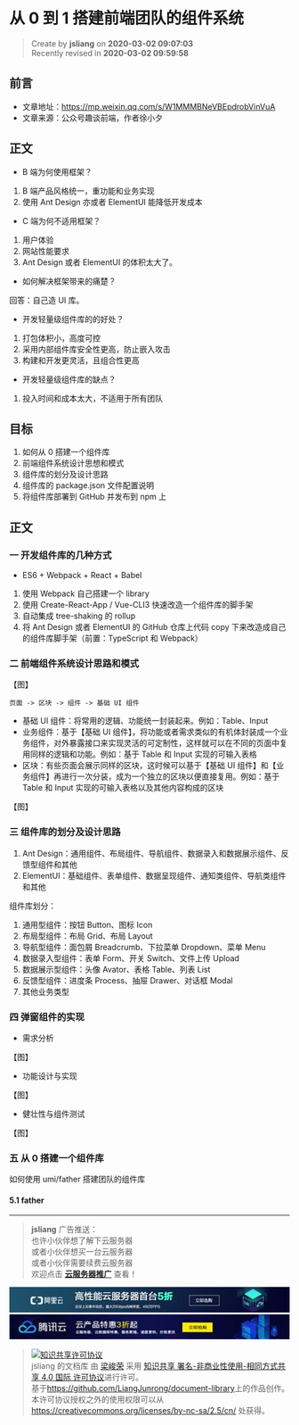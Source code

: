 从 0 到 1 搭建前端团队的组件系统
===

> Create by **jsliang** on **2020-03-02 09:07:03**  
> Recently revised in **2020-03-02 09:59:58**

## 前言

* 文章地址：https://mp.weixin.qq.com/s/W1MMMBNeVBEpdrobVinVuA
* 文章来源：公众号趣谈前端，作者徐小夕

## 正文

* B 端为何使用框架？

1. B 端产品风格统一，重功能和业务实现
2. 使用 Ant Design 亦或者 ElementUI 能降低开发成本

* C 端为何不适用框架？

1. 用户体验
2. 网站性能要求
3. Ant Design 或者 ElementUI 的体积太大了。

* 如何解决框架带来的痛楚？

回答：自己造 UI 库。

* 开发轻量级组件库的的好处？

1. 打包体积小，高度可控
2. 采用内部组件库安全性更高，防止嵌入攻击
3. 构建和开发更灵活，且组合性更高

* 开发轻量级组件库的缺点？

1. 投入时间和成本太大，不适用于所有团队

## 目标

1. 如何从 0 搭建一个组件库
2. 前端组件系统设计思想和模式
3. 组件库的划分及设计思路
4. 组件库的 package.json 文件配置说明
5. 将组件库部署到 GitHub 并发布到 npm 上

## 正文

### 一 开发组件库的几种方式

* ES6 + Webpack + React + Babel

1. 使用 Webpack 自己搭建一个 library
2. 使用 Create-React-App / Vue-CLI3 快速改造一个组件库的脚手架
3. 自动集成 tree-shaking 的 rollup
4. 将 Ant Design 或者 ElementUI 的 GitHub 仓库上代码 copy 下来改造成自己的组件库脚手架（前置：TypeScript 和 Webpack）

### 二 前端组件系统设计思路和模式

【图】

```
页面 -> 区块 -> 组件 -> 基础 UI 组件
```

* 基础 UI 组件：将常用的逻辑、功能统一封装起来。例如：Table、Input
* 业务组件：基于【基础 UI 组件】，将功能或者需求类似的有机体封装成一个业务组件，对外暴露接口来实现灵活的可定制性，这样就可以在不同的页面中复用同样的逻辑和功能。例如：基于 Table 和 Input 实现的可输入表格
* 区块：有些页面会展示同样的区块，这时候可以基于【基础 UI 组件】和【业务组件】再进行一次分装，成为一个独立的区块以便直接复用。例如：基于 Table 和 Input 实现的可输入表格以及其他内容构成的区块

【图】

### 三 组件库的划分及设计思路

1. Ant Design：通用组件、布局组件、导航组件、数据录入和数据展示组件、反馈型组件和其他
2. ElementUI：基础组件、表单组件、数据呈现组件、通知类组件、导航类组件和其他

组件库划分：

1. 通用型组件：按钮 Button、图标 Icon
2. 布局型组件：布局 Grid、布局 Layout
3. 导航型组件：面包屑 Breadcrumb、下拉菜单 Dropdown、菜单 Menu
4. 数据录入型组件：表单 Form、开关 Switch、文件上传 Upload
5. 数据展示型组件：头像 Avator、表格 Table、列表 List
6. 反馈型组件：进度条 Process、抽屉 Drawer、对话框 Modal
7. 其他业务类型

### 四 弹窗组件的实现

* 需求分析

【图】

* 功能设计与实现

【图】

* 健壮性与组件测试

【图】

### 五 从 0 搭建一个组件库

如何使用 umi/father 搭建团队的组件库

#### 5.1 father



---

> **jsliang** 广告推送：  
> 也许小伙伴想了解下云服务器  
> 或者小伙伴想买一台云服务器  
> 或者小伙伴需要续费云服务器  
> 欢迎点击 **[云服务器推广](https://github.com/LiangJunrong/document-library/blob/master/other-library/Monologue/%E7%A8%B3%E9%A3%9F%E8%89%B0%E9%9A%BE.md)** 查看！

[![图](../../../public-repertory/img/z-small-seek-ali-3.jpg)](https://promotion.aliyun.com/ntms/act/qwbk.html?userCode=w7hismrh)
[![图](../../../public-repertory/img/z-small-seek-tencent-2.jpg)](https://cloud.tencent.com/redirect.php?redirect=1014&cps_key=49f647c99fce1a9f0b4e1eeb1be484c9&from=console)

> <a rel="license" href="http://creativecommons.org/licenses/by-nc-sa/4.0/"><img alt="知识共享许可协议" style="border-width:0" src="https://i.creativecommons.org/l/by-nc-sa/4.0/88x31.png" /></a><br /><span xmlns:dct="http://purl.org/dc/terms/" property="dct:title">jsliang 的文档库</span> 由 <a xmlns:cc="http://creativecommons.org/ns#" href="https://github.com/LiangJunrong/document-library" property="cc:attributionName" rel="cc:attributionURL">梁峻荣</a> 采用 <a rel="license" href="http://creativecommons.org/licenses/by-nc-sa/4.0/">知识共享 署名-非商业性使用-相同方式共享 4.0 国际 许可协议</a>进行许可。<br />基于<a xmlns:dct="http://purl.org/dc/terms/" href="https://github.com/LiangJunrong/document-library" rel="dct:source">https://github.com/LiangJunrong/document-library</a>上的作品创作。<br />本许可协议授权之外的使用权限可以从 <a xmlns:cc="http://creativecommons.org/ns#" href="https://creativecommons.org/licenses/by-nc-sa/2.5/cn/" rel="cc:morePermissions">https://creativecommons.org/licenses/by-nc-sa/2.5/cn/</a> 处获得。
